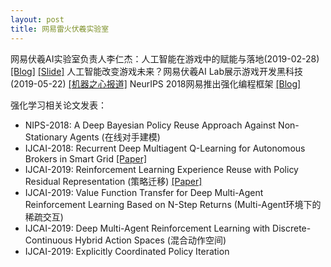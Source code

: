 ```yaml
---
layout: post
title: 网易雷火伏羲实验室
---
```


网易伏羲AI实验室负责人李仁杰：人工智能在游戏中的赋能与落地(2019-02-28) [[Blog]](https://mp.weixin.qq.com/s/1FJcKskI2LPhwhIREVtlCg) [[Slide]]()
人工智能改变游戏未来？网易伏羲AI Lab展示游戏开发黑科技(2019-05-22) [[机器之心报道]](https://www.jiqizhixin.com/articles/2019-05-22-14)
NeurIPS 2018网易推出强化编程框架 [[Blog]](https://mp.weixin.qq.com/s/HzQIfyY5nvTP6Cn48hEaBA)

强化学习相关论文发表：

- NIPS-2018: A Deep Bayesian Policy Reuse Approach Against Non-Stationary Agents (在线对手建模)
- IJCAI-2018: Recurrent Deep Multiagent Q-Learning for Autonomous Brokers in Smart Grid [[Paper]](https://www.ijcai.org/proceedings/2018/0079.pdf)
- IJCAI-2019: Reinforcement Learning Experience Reuse with Policy Residual Representation (策略迁移) [[Paper]](https://arxiv.org/pdf/1905.13719v1.pdf)
- IJCAI-2019: Value Function Transfer for Deep Multi-Agent Reinforcement Learning Based on N-Step Returns (Multi-Agent环境下的稀疏交互)
- IJCAI-2019: Deep Multi-Agent Reinforcement Learning with Discrete-Continuous Hybrid Action Spaces (混合动作空间)
- IJCAI-2019: Explicitly Coordinated Policy Iteration